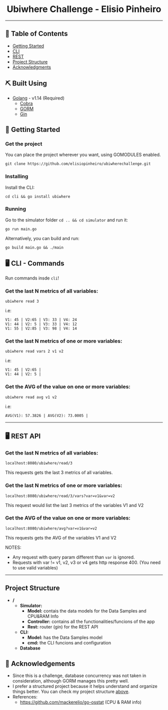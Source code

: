 <h1 align="center">Ubiwhere Challenge - Elisio Pinheiro</h1>


---

## 📝 Table of Contents

- [Getting Started](#getting_started)
- [CLI](#commands)
- [REST](#rest)
- [Project Structure](#project_structure)
- [Acknowledgments](#acknowledgement)

## ⛏️ Built Using
- [Golang](https://golang.org/) - v1.14 (Required)
    - [Cobra](https://github.com/spf13/cobra)
    - [GORM](https://gorm.io/)
    - [Gin](https://github.com/gin-gonic/gin)


## 🏁 Getting Started <a name = "getting_started"></a>

### Get the project

You can place the project wherever you want, using GOMODULES enabled.

```
git clone https://github.com/elisiopinheiro/ubiwherechallenge.git
```

### Installing

Install the CLI:

```
cd cli && go install ubiwhere
```

### Running

Go to the simulator folder ``cd .. && cd simulator`` and run it:

```
go run main.go
```

Alternatively, you can build and run:

```
go build main.go && ./main
```

## 🖥 CLI - Commands <a name = "commands"></a>

Run commands insde ``cli``! 

### Get the last N metrics of all variables:
```
ubiwhere read 3
```
i.e: 
```
V1: 45 | V2:65 | V3: 33 | V4: 24
V1: 44 | V2: 5 | V3: 33 | V4: 12
V1: 55 | V2:85 | V3: 98 | V4: 14
```

### Get the last N metrics of one or more variables:
```
ubiwhere read vars 2 v1 v2
```
i.e: 
```
V1: 45 | V2:65 |
V1: 44 | V2: 5 |
```

### Get the AVG of the value on one or more variables:
```
ubiwhere read avg v1 v2
```
i.e: 
```
AVG(V1): 57.3826 | AVG(V2): 73.0005 |
```

---

## 🖥 REST API <a name = "rest"></a>

### Get the last N metrics of all variables:
```
localhost:8080/ubiwhere/read/3
```
This requests gets the last 3 metrics of all variables.

### Get the last N metrics of one or more variables:
```
localhost:8080/ubiwhere/read/3/vars?var=v1&var=v2
```
This request would list the last 3 metrics of the variables V1 and V2


### Get the AVG of the value on one or more variables:
```
localhost:8080/ubiwhere/avg?var=v1&var=v2
```
This requests gets the AVG of the variables V1 and V2

NOTES: 
- Any request with query param different than ``var`` is ignored.
- Requests with var != v1, v2, v3 or v4 gets http response 400. (You need to use valid variables)

---

## Project Structure <a name = "project_structure"></a>

- **/**
    - **Simulator:**
        - **Model:** contais the data models for the Data Samples and CPU&RAM Info
        - **Controller:** contains all the functionalities/funcions of the app
        - **Rest:** router (gin) for the REST API
    - **CLI:**
        - **Model:** has the Data Samples model
        - **cmd:** the CLI funcions and configuration
    - **Database**
    
## 🎉 Acknowledgements <a name = "acknowledgement"></a>

- Since this is a challenge, database concurrency was not taken in consideration, although GORM manages this pretty well.
- I prefer a structured project because it helps understand and organize things better. 
You can check my project structure [above](#project_structure).
- References:
    - https://github.com/mackerelio/go-osstat (CPU & RAM info)